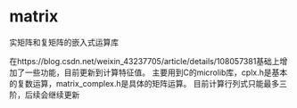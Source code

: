 # matrix
实矩阵和复矩阵的嵌入式运算库


在https://blog.csdn.net/weixin_43237705/article/details/108057381基础上增加了一些功能，目前更新到计算特征值。
主要用到C的microlib库，cplx.h是基本的复数运算，matrix_complex.h是具体的矩阵运算。
目前计算行列式只能最多三阶，后续会继续更新
